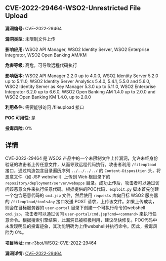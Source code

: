 ## CVE-2022-29464-WSO2-Unrestricted File Upload

**漏洞编号:** CVE-2022-29464

**漏洞类型:** 未限制文件上传

**影响应用:** WSO2 API Manager, WSO2 Identity Server, WSO2 Enterprise Integrator, WSO2 Open Banking AM/KM

**危害等级:** 高危，可导致远程代码执行

**影响版本:** WSO2 API Manager 2.2.0 up to 4.0.0, WSO2 Identity Server 5.2.0 up to 5.11.0, WSO2 Identity Server Analytics 5.4.0, 5.4.1, 5.5.0 and 5.6.0, WSO2 Identity Server as Key Manager 5.3.0 up to 5.11.0, WSO2 Enterprise Integrator 6.2.0 up to 6.6.0, WSO2 Open Banking AM 1.4.0 up to 2.0.0 and WSO2 Open Banking KM 1.4.0, up to 2.0.0

**利用条件:** 需要能够访问 /fileupload 接口

**POC 可用性:** 是

**投毒风险:** 0%

## 详情

CVE-2022-29464 是 WSO2 产品中的一个未限制文件上传漏洞，允许未经身份验证的攻击者上传任意文件，从而导致远程代码执行。攻击者利用 `/fileupload` 接口，通过构造包含目录遍历序列 `../../../../` 的 `Content-Disposition` 头，将恶意文件（如 JSP webshell）上传到 Web 根目录下的 `repository/deployment/server/webapps` 目录。成功上传后，攻击者可以通过访问该恶意文件来执行任意代码。根据提供的POC代码，`exploit.py` 脚本首先创建一个包含恶意代码的 `cmd.jsp` 文件，然后使用 `requests` 库向目标 WSO2 服务器的 `/fileupload/toolsAny` 接口发送 POST 请求，上传该文件。如果上传成功，则会在目标服务器的 `user-portal` 目录下创建一个可执行命令的webshell `cmd.jsp`，攻击者可以通过访问 `user-portal/cmd.jsp?cmd=<command>` 来执行任意命令。根据搜索引擎结果，此漏洞已被积极利用，建议尽快修复。POC代码中未发现明显的投毒迹象，其功能明确为上传webshell并执行命令。因此，投毒风险为 0%。

**项目地址:** [mr-r3bot/WSO2-CVE-2022-29464](https://github.com/mr-r3bot/WSO2-CVE-2022-29464)

**漏洞详情:** [CVE-2022-29464](https://nvd.nist.gov/vuln/detail/CVE-2022-29464)